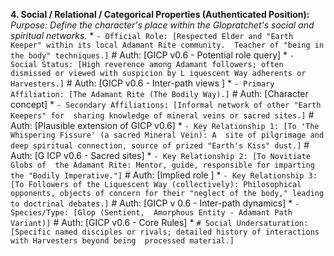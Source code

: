 **4. Social / Relational / Categorical Properties (Authenticated  Position):**
   *Purpose: Define the character's place within the Glopratchet's social and spiritual networks.* 
    *   `- Official Role: [Respected Elder and "Earth Keeper" within its local Adamant Rite community.  Teacher of "being in the body" techniques.]` # Auth: [GICP v0.6 - Potential role  query]
    *   `- Social Status: [High reverence among Adamant followers; often dismissed or viewed with suspicion by L iquescent Way adherents or Harvesters.]` # Auth: [GICP v0.6 - Inter-path views ]
    *   `- Primary Affiliation: [The Adamant Rite (The Bodily Way).]` # Auth:  [Character concept]
    *   `- Secondary Affiliations: [Informal network of other "Earth Keepers" for  sharing knowledge of mineral veins or sacred sites.]` # Auth: [Plausible extension of GICP v0.6]
     *   `- Key Relationship 1: [To 'The Whispering Fissure' (a sacred Mineral Vein): A  site of pilgrimage and deep spiritual connection, source of prized "Earth's Kiss" dust.]` # Auth: [G ICP v0.6 - Sacred sites]
    *   `- Key Relationship 2: [To Novitiate Globs of  the Adamant Rite: Mentor, guide, responsible for imparting the "Bodily Imperative."]` # Auth: [Implied role ]
    *   `- Key Relationship 3: [To Followers of the Liquescent Way (collectively): Philosophical  opponents, objects of concern for their "neglect of the body," leading to doctrinal debates.]` # Auth: [GICP v 0.6 - Inter-path dynamics]
    *   `- Species/Type: [Glop (Sentient,  Amorphous Entity - Adamant Path Variant)]` # Auth: [GICP v0.6 - Core Rules]
    *    `# Social Undersaturation: [Specific named disciples or rivals; detailed history of interactions with Harvesters beyond being  processed material.]`